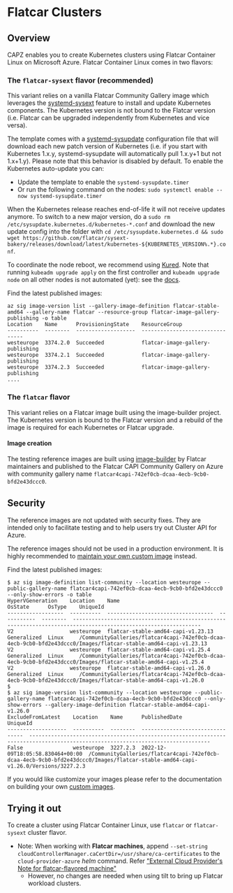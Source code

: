 # Flatcar Clusters

## Overview

CAPZ enables you to create Kubernetes clusters using Flatcar Container Linux on Microsoft Azure. Flatcar Container Linux comes in two flavors:

### The `flatcar-sysext` flavor (**recommended**)

This variant relies on a vanilla Flatcar Community Gallery image which leverages the [systemd-sysext](https://www.flatcar.org/docs/latest/provisioning/sysext/) feature to install and update Kubernetes components. The Kubernetes version is not bound to the Flatcar version (i.e. Flatcar can be upgraded independently from Kubernetes and vice versa).

The template comes with a [systemd-sysupdate](https://www.freedesktop.org/software/systemd/man/latest/sysupdate.d.html) configuration file that will download each new patch version of Kubernetes (i.e. if you start with Kubernetes 1.x.y, systemd-sysupdate will automatically pull 1.x.y+1 but not 1.x+1.y). Please note that this behavior is disabled by default. To enable the Kubernetes auto-update you can:
  * Update the template to enable the `systemd-sysupdate.timer`
  * Or run the following command on the nodes: `sudo systemctl enable --now systemd-sysupdate.timer`

When the Kubernetes release reaches end-of-life it will not receive updates anymore. To switch to a new major version, do a `sudo rm /etc/sysupdate.kubernetes.d/kubernetes-*.conf` and download the new update config into the folder with `cd /etc/sysupdate.kubernetes.d && sudo wget https://github.com/flatcar/sysext-bakery/releases/download/latest/kubernetes-${KUBERNETES_VERSION%.*}.conf`.

To coordinate the node reboot, we recommend using [Kured](https://github.com/kubereboot/kured). Note that running `kubeadm upgrade apply` on the first controller and `kubeadm upgrade node` on all other nodes is not automated (yet): see the [docs](https://kubernetes.io/docs/tasks/administer-cluster/kubeadm/kubeadm-upgrade/).

Find the latest published images:
```console
az sig image-version list --gallery-image-definition flatcar-stable-amd64 --gallery-name flatcar --resource-group flatcar-image-gallery-publishing -o table
Location    Name      ProvisioningState    ResourceGroup
----------  --------  -------------------  --------------------------------
westeurope  3374.2.0  Succeeded            flatcar-image-gallery-publishing
westeurope  3374.2.1  Succeeded            flatcar-image-gallery-publishing
westeurope  3374.2.3  Succeeded            flatcar-image-gallery-publishing
....
```

### The `flatcar` flavor

This variant relies on a Flatcar image built using the image-builder project. The Kubernetes version is bound to the Flatcar version and a rebuild of the image is required for each Kubernetes or Flatcar upgrade.

#### Image creation

The testing reference images are built using [image-builder](https://github.com/kubernetes-sigs/image-builder) by Flatcar maintainers and published to the Flatcar CAPI Community Gallery on Azure with community gallery name `flatcar4capi-742ef0cb-dcaa-4ecb-9cb0-bfd2e43dccc0`.

<aside class="note warning">

<h1> Security </h1>

The reference images are not updated with security fixes. They are intended only to facilitate testing and to help users try out Cluster API for Azure.

The reference images should not be used in a production environment. It is highly recommended to [maintain your own custom image](./custom-images.md#building-a-custom-image) instead.

</aside>

Find the latest published images:

```console
$ az sig image-definition list-community --location westeurope --public-gallery-name flatcar4capi-742ef0cb-dcaa-4ecb-9cb0-bfd2e43dccc0 --only-show-errors -o table
HyperVGeneration    Location    Name                                OsState      OsType    UniqueId
------------------  ----------  ----------------------------------  -----------  --------  ---------------------------------------------------------------------------------------------------------------
V2                  westeurope  flatcar-stable-amd64-capi-v1.23.13  Generalized  Linux     /CommunityGalleries/flatcar4capi-742ef0cb-dcaa-4ecb-9cb0-bfd2e43dccc0/Images/flatcar-stable-amd64-capi-v1.23.13
V2                  westeurope  flatcar-stable-amd64-capi-v1.25.4   Generalized  Linux     /CommunityGalleries/flatcar4capi-742ef0cb-dcaa-4ecb-9cb0-bfd2e43dccc0/Images/flatcar-stable-amd64-capi-v1.25.4
V2                  westeurope  flatcar-stable-amd64-capi-v1.26.0   Generalized  Linux     /CommunityGalleries/flatcar4capi-742ef0cb-dcaa-4ecb-9cb0-bfd2e43dccc0/Images/flatcar-stable-amd64-capi-v1.26.0
$
$ az sig image-version list-community --location westeurope --public-gallery-name flatcar4capi-742ef0cb-dcaa-4ecb-9cb0-bfd2e43dccc0 --only-show-errors --gallery-image-definition flatcar-stable-amd64-capi-v1.26.0
ExcludeFromLatest    Location    Name      PublishedDate                     UniqueId
-------------------  ----------  --------  --------------------------------  --------------------------------------------------------------------------------------------------------------------------------
False                westeurope  3227.2.3  2022-12-09T18:05:58.830464+00:00  /CommunityGalleries/flatcar4capi-742ef0cb-dcaa-4ecb-9cb0-bfd2e43dccc0/Images/flatcar-stable-amd64-capi-v1.26.0/Versions/3227.2.3
```

If you would like customize your images please refer to the documentation on building your own [custom images](custom-images.md).


## Trying it out

To create a cluster using Flatcar Container Linux, use `flatcar` or `flatcar-sysext` cluster flavor.

- Note: When working with **Flatcar machines**, append `--set-string cloudControllerManager.caCertDir=/usr/share/ca-certificates` to the `cloud-provider-azure` _helm_ command. Refer ["External Cloud Provider's Note for flatcar-flavored machine"](https://github.com/kubernetes-sigs/cluster-api-provider-azure/blob/764aa1e8bd02d150dff90ff6bc7f8daa2b38810f/docs/book/src/topics/addons.md#external-cloud-provider)
  - However, no changes are needed when using tilt to bring up Flatcar workload clusters.



